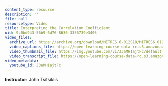 ```yaml
---
content_type: resource
description: ''
file: null
resourcetype: Video
title: Interpreting the Correlation Coefficient
uid: 9c0bd943-56b9-6d76-8636-3356739e3405
video_files:
  archive_url: https://archive.org/download/MITRES.6-012S18/MITRES6_012S18_L12-10_300k.mp4
  video_captions_file: https://open-learning-course-data-rc.s3.amazonaws.com/res-6-012-introduction-to-probability-spring-2018/9f3c71d954aa525393381bfd4976289e_J3aMHIajtFc.vtt
  video_thumbnail_file: https://img.youtube.com/vi/J3aMHIajtFc/default.jpg
  video_transcript_file: https://open-learning-course-data-rc.s3.amazonaws.com/res-6-012-introduction-to-probability-spring-2018/649663827cbdbbe99e528ee302da172f_J3aMHIajtFc.pdf
video_metadata:
  youtube_id: J3aMHIajtFc
---
```


**Instructor:** John Tsitsiklis